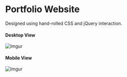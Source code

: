 # Portfolio Website

Designed using hand-rolled CSS and jQuery interaction.

#### Desktop View
![Imgur](http://i.imgur.com/BkYNKbb.png)

#### Mobile View
![Imgur](http://i.imgur.com/Kesgyyj.png)
